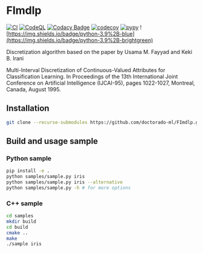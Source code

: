 # FImdlp
[![CI](https://github.com/Doctorado-ML/FImdlp/actions/workflows/main.yml/badge.svg)](https://github.com/Doctorado-ML/FImdlp/actions/workflows/main.yml)
[![CodeQL](https://github.com/Doctorado-ML/FImdlp/actions/workflows/codeql.yml/badge.svg)](https://github.com/Doctorado-ML/FImdlp/actions/workflows/codeql.yml)
[![Codacy Badge](https://app.codacy.com/project/badge/Grade/8b4d784fee13401588aa8c06532a2f6d)](https://www.codacy.com/gh/Doctorado-ML/FImdlp/dashboard?utm_source=github.com&amp;utm_medium=referral&amp;utm_content=Doctorado-ML/FImdlp&amp;utm_campaign=Badge_Grade)
[![codecov](https://codecov.io/gh/Doctorado-ML/FImdlp/branch/main/graph/badge.svg?token=W8I45B5Z3J)](https://codecov.io/gh/Doctorado-ML/FImdlp)
[![pypy](https://img.shields.io/pypi/v/FImdlp?color=g)](https://pypi.org/project/FImdlp)
![https://img.shields.io/badge/python-3.9%2B-blue](https://img.shields.io/badge/python-3.9%2B-brightgreen)

Discretization algorithm based on the paper by Usama M. Fayyad and Keki B. Irani 


Multi-Interval Discretization of Continuous-Valued Attributes for Classification Learning. In Proceedings of the 13th International Joint Conference on Artificial Intelligence (IJCAI-95), pages 1022-1027, Montreal, Canada, August 1995.


## Installation

```bash
git clone --recurse-submodules https://github.com/doctorado-ml/FImdlp.git
```

## Build and usage sample

### Python sample

```bash
pip install -e .
python samples/sample.py iris  
python samples/sample.py iris --alternative
python samples/sample.py -h # for more options
```

### C++ sample

```bash
cd samples
mkdir build
cd build
cmake ..
make
./sample iris
```
